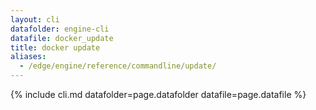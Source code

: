 ```yaml
---
layout: cli
datafolder: engine-cli
datafile: docker_update
title: docker update
aliases:
  - /edge/engine/reference/commandline/update/
---
```

<!--
This page is automatically generated from Docker's source code. If you want to
suggest a change to the text that appears here, open a ticket or pull request
in the source repository on GitHub:

https://github.com/docker/cli
-->

{% include cli.md datafolder=page.datafolder datafile=page.datafile %}

